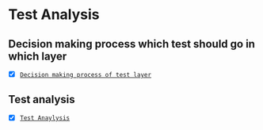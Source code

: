 # Test Analysis


## Decision making process which test should go in which layer
- [x] [`Decision making process of test layer`](https://drive.google.com/file/d/1LLoSgnezanoV1dQM5e53VbG8Q_XOoER4/view?usp=sharing)


## Test analysis 
- [x] [`Test Anaylysis`](https://drive.google.com/file/d/1PMfR7B6h2_8jtvW7siQh0XjD6RTksGEs/view?usp=sharing)


